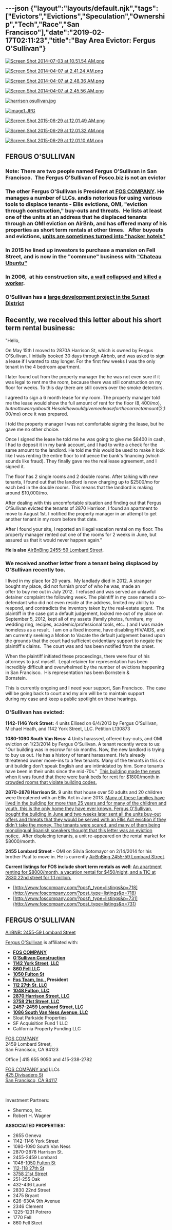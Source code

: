 ---json
{"layout":"layouts/default.njk","tags":["Evictors","Evictions","Speculation","Ownership","Tech","Race","San Francisco"],"date":"2019-02-17T02:11:23","title":"Bay Area Evictor: Fergus O'Sullivan"}
---

[![Screen Shot 2014-07-03 at 10.51.54 AM.png](https://images.squarespace-cdn.com/content/v1/52b7d7a6e4b0b3e376ac8ea2/1404409746672-HGP855HBKSWGAH6ZP349/ke17ZwdGBToddI8pDm48kPVeySeouYd31am7kyKn0T9Zw-zPPgdn4jUwVcJE1ZvWQUxwkmyExglNqGp0IvTJZUJFbgE-7XRK3dMEBRBhUpxDnHbWfn5K-cGJdCjo9OhU6BJL2SnSp-y_cllc1iE33FetL4JAO3HPqz3m0JakoIo/Screen+Shot+2014-07-03+at+10.51.54+AM.png)](https://images.squarespace-cdn.com/content/v1/52b7d7a6e4b0b3e376ac8ea2/1404409746672-HGP855HBKSWGAH6ZP349/ke17ZwdGBToddI8pDm48kPVeySeouYd31am7kyKn0T9Zw-zPPgdn4jUwVcJE1ZvWQUxwkmyExglNqGp0IvTJZUJFbgE-7XRK3dMEBRBhUpxDnHbWfn5K-cGJdCjo9OhU6BJL2SnSp-y_cllc1iE33FetL4JAO3HPqz3m0JakoIo/Screen+Shot+2014-07-03+at+10.51.54+AM.png) 

[![Screen Shot 2014-04-07 at 2.41.24 AM.png](https://images.squarespace-cdn.com/content/v1/52b7d7a6e4b0b3e376ac8ea2/1396863528307-1U7VN083JTNIUQMHIZQG/ke17ZwdGBToddI8pDm48kDoZFZmfG5gJd3Kjr5nW7AZZw-zPPgdn4jUwVcJE1ZvWhcwhEtWJXoshNdA9f1qD7YIE3ZwwVlGd312yABb759HcCj84axbZ0X1o0AJXV1fSJaSyFZxSem5-QJAx122_kg/Screen+Shot+2014-04-07+at+2.41.24+AM.png)](https://images.squarespace-cdn.com/content/v1/52b7d7a6e4b0b3e376ac8ea2/1396863528307-1U7VN083JTNIUQMHIZQG/ke17ZwdGBToddI8pDm48kDoZFZmfG5gJd3Kjr5nW7AZZw-zPPgdn4jUwVcJE1ZvWhcwhEtWJXoshNdA9f1qD7YIE3ZwwVlGd312yABb759HcCj84axbZ0X1o0AJXV1fSJaSyFZxSem5-QJAx122_kg/Screen+Shot+2014-04-07+at+2.41.24+AM.png) 

[![Screen Shot 2014-04-07 at 2.48.36 AM.png](https://images.squarespace-cdn.com/content/v1/52b7d7a6e4b0b3e376ac8ea2/1396863870750-3HTFAZHBT7G4LA5URJ9A/ke17ZwdGBToddI8pDm48kFWE6hVJEa-sz2pP54ADTldZw-zPPgdn4jUwVcJE1ZvWQUxwkmyExglNqGp0IvTJZUJFbgE-7XRK3dMEBRBhUpxh4ic6WDmt1qS82tGhqwez6jcLl0mLIOLiztf3U42rnJRXMlI9y-1uXdZs-s83zYc/Screen+Shot+2014-04-07+at+2.48.36+AM.png)](https://images.squarespace-cdn.com/content/v1/52b7d7a6e4b0b3e376ac8ea2/1396863870750-3HTFAZHBT7G4LA5URJ9A/ke17ZwdGBToddI8pDm48kFWE6hVJEa-sz2pP54ADTldZw-zPPgdn4jUwVcJE1ZvWQUxwkmyExglNqGp0IvTJZUJFbgE-7XRK3dMEBRBhUpxh4ic6WDmt1qS82tGhqwez6jcLl0mLIOLiztf3U42rnJRXMlI9y-1uXdZs-s83zYc/Screen+Shot+2014-04-07+at+2.48.36+AM.png) 

[![Screen Shot 2014-04-07 at 2.45.56 AM.png](https://images.squarespace-cdn.com/content/v1/52b7d7a6e4b0b3e376ac8ea2/1396863720696-V586ATA129ZZBMM09XZO/ke17ZwdGBToddI8pDm48kMRIRrlX32HZYj2_zs3zgNpZw-zPPgdn4jUwVcJE1ZvWQUxwkmyExglNqGp0IvTJZUJFbgE-7XRK3dMEBRBhUpx08PkNJfG7t6uNioN_f2Wh9BYsLEoR1tcmnPeD2gfCmMXShJQFWJ3_cz9GEvqDzuo/Screen+Shot+2014-04-07+at+2.45.56+AM.png)](https://images.squarespace-cdn.com/content/v1/52b7d7a6e4b0b3e376ac8ea2/1396863720696-V586ATA129ZZBMM09XZO/ke17ZwdGBToddI8pDm48kMRIRrlX32HZYj2_zs3zgNpZw-zPPgdn4jUwVcJE1ZvWQUxwkmyExglNqGp0IvTJZUJFbgE-7XRK3dMEBRBhUpx08PkNJfG7t6uNioN_f2Wh9BYsLEoR1tcmnPeD2gfCmMXShJQFWJ3_cz9GEvqDzuo/Screen+Shot+2014-04-07+at+2.45.56+AM.png) 

[![harrison osullivan.jpg](https://images.squarespace-cdn.com/content/v1/52b7d7a6e4b0b3e376ac8ea2/1430618878322-SFEYYK8EBVULF9OQTHQ4/ke17ZwdGBToddI8pDm48kH9NTom-Pl0SG5E7k223ZDZZw-zPPgdn4jUwVcJE1ZvWEtT5uBSRWt4vQZAgTJucoTqqXjS3CfNDSuuf31e0tVGmbNyNQICJmDxZ68Wd8Gd8zJtIEeaN5L3VmVh41MCUECnnMmdGTM-FVWG-7MqDoS0/harrison+osullivan.jpg)](https://images.squarespace-cdn.com/content/v1/52b7d7a6e4b0b3e376ac8ea2/1430618878322-SFEYYK8EBVULF9OQTHQ4/ke17ZwdGBToddI8pDm48kH9NTom-Pl0SG5E7k223ZDZZw-zPPgdn4jUwVcJE1ZvWEtT5uBSRWt4vQZAgTJucoTqqXjS3CfNDSuuf31e0tVGmbNyNQICJmDxZ68Wd8Gd8zJtIEeaN5L3VmVh41MCUECnnMmdGTM-FVWG-7MqDoS0/harrison+osullivan.jpg) 

[![image1.JPG](https://images.squarespace-cdn.com/content/v1/52b7d7a6e4b0b3e376ac8ea2/1435607188620-9QFHBEWDKHAQJV9ZUXB2/ke17ZwdGBToddI8pDm48kBUDAxm-FLUF-OJf9moK1kV7gQa3H78H3Y0txjaiv_0fDoOvxcdMmMKkDsyUqMSsMWxHk725yiiHCCLfrh8O1z5QPOohDIaIeljMHgDF5CVlOqpeNLcJ80NK65_fV7S1UT_TXfTUFcrrnRvtinoH4JYxq5g0UB9t65pVePltZrd1IKYY7Qu0iTZQJ-GJ4dsqLQ/image1.JPG)](https://images.squarespace-cdn.com/content/v1/52b7d7a6e4b0b3e376ac8ea2/1435607188620-9QFHBEWDKHAQJV9ZUXB2/ke17ZwdGBToddI8pDm48kBUDAxm-FLUF-OJf9moK1kV7gQa3H78H3Y0txjaiv_0fDoOvxcdMmMKkDsyUqMSsMWxHk725yiiHCCLfrh8O1z5QPOohDIaIeljMHgDF5CVlOqpeNLcJ80NK65_fV7S1UT_TXfTUFcrrnRvtinoH4JYxq5g0UB9t65pVePltZrd1IKYY7Qu0iTZQJ-GJ4dsqLQ/image1.JPG) 

[![Screen Shot 2015-06-29 at 12.01.49 AM.png](https://images.squarespace-cdn.com/content/v1/52b7d7a6e4b0b3e376ac8ea2/1435607188886-W2DQGIUA5TSGIDOG30PJ/ke17ZwdGBToddI8pDm48kPXNVT3xaijoPiT4gxBW4jRZw-zPPgdn4jUwVcJE1ZvWQUxwkmyExglNqGp0IvTJZUJFbgE-7XRK3dMEBRBhUpz-WzuxbTpBeJuuY5QxhG06KZPjLywb85Q66wEfJIdqdxeKFjkIwevRbSZ_D_umg6g/Screen+Shot+2015-06-29+at+12.01.49+AM.png)](https://images.squarespace-cdn.com/content/v1/52b7d7a6e4b0b3e376ac8ea2/1435607188886-W2DQGIUA5TSGIDOG30PJ/ke17ZwdGBToddI8pDm48kPXNVT3xaijoPiT4gxBW4jRZw-zPPgdn4jUwVcJE1ZvWQUxwkmyExglNqGp0IvTJZUJFbgE-7XRK3dMEBRBhUpz-WzuxbTpBeJuuY5QxhG06KZPjLywb85Q66wEfJIdqdxeKFjkIwevRbSZ_D_umg6g/Screen+Shot+2015-06-29+at+12.01.49+AM.png) 

[![Screen Shot 2015-06-29 at 12.01.32 AM.png](https://images.squarespace-cdn.com/content/v1/52b7d7a6e4b0b3e376ac8ea2/1435607215147-X6IE1ZGPQNAXBXYYQ1EQ/ke17ZwdGBToddI8pDm48kC-mW4obQcYPmYAxG5xHPcRZw-zPPgdn4jUwVcJE1ZvWQUxwkmyExglNqGp0IvTJZUJFbgE-7XRK3dMEBRBhUpzXgbrbrasnkBO7UCD9_Szfc4hP2RzA2S7eHG--LLacFV2DQ52n-W3Rel3ImmG7kX0/Screen+Shot+2015-06-29+at+12.01.32+AM.png)](https://images.squarespace-cdn.com/content/v1/52b7d7a6e4b0b3e376ac8ea2/1435607215147-X6IE1ZGPQNAXBXYYQ1EQ/ke17ZwdGBToddI8pDm48kC-mW4obQcYPmYAxG5xHPcRZw-zPPgdn4jUwVcJE1ZvWQUxwkmyExglNqGp0IvTJZUJFbgE-7XRK3dMEBRBhUpzXgbrbrasnkBO7UCD9_Szfc4hP2RzA2S7eHG--LLacFV2DQ52n-W3Rel3ImmG7kX0/Screen+Shot+2015-06-29+at+12.01.32+AM.png) 

[![Screen Shot 2015-06-29 at 12.01.10 AM.png](https://images.squarespace-cdn.com/content/v1/52b7d7a6e4b0b3e376ac8ea2/1435607216105-Q2YEYAUJYDHLKZE9QY3P/ke17ZwdGBToddI8pDm48kA5RJNMQoAMKA9tWYHZeQnNZw-zPPgdn4jUwVcJE1ZvWQUxwkmyExglNqGp0IvTJZUJFbgE-7XRK3dMEBRBhUpx6jLMXFddVThpq6uhYBEQaWyxuy2dku-xJz_S9cyX0NI5H6yZizJ4tAW0VUPW3z-M/Screen+Shot+2015-06-29+at+12.01.10+AM.png)](https://images.squarespace-cdn.com/content/v1/52b7d7a6e4b0b3e376ac8ea2/1435607216105-Q2YEYAUJYDHLKZE9QY3P/ke17ZwdGBToddI8pDm48kA5RJNMQoAMKA9tWYHZeQnNZw-zPPgdn4jUwVcJE1ZvWQUxwkmyExglNqGp0IvTJZUJFbgE-7XRK3dMEBRBhUpx6jLMXFddVThpq6uhYBEQaWyxuy2dku-xJz_S9cyX0NI5H6yZizJ4tAW0VUPW3z-M/Screen+Shot+2015-06-29+at+12.01.10+AM.png) 

FERGUS O'SULLIVAN
-----------------

### Note: There are two people named Fergus O'Sullivan in San Francisco.  The Fergus O'Sullivan of Fosco.biz is **not an evictor**

### The other Fergus O'Sullivan is President at [FOS COMPANY](http://www.foscompany.com/). He manages a number of LLCs. andis notorious for using various tools to displace tenants - Ellis evictions, OMI, "eviction through construction," buy-outs and threats.  He lists at least one of the units at an address that he displaced tenants through an OMI eviction on AirBnb, and has offered many of his properties as short term rentals at other times.   After buyouts and evictions, [units are sometimes turned into "hacker hotels"](http://sanfrancisco.cbslocal.com/2015/10/02/san-francisco-hacker-homes-landlord-fergus-o-sullivan/)

### In 2015 he lined up investors to purchase a mansion on Fell Street, and is now in the "commune" business with ["Chateau Ubuntu"](http://sf.curbed.com/2016/7/1/12082250/Millennial-commune-alamo-square-fell-street)

### In 2006,  at his construction site, [a wall collapsed and killed a worker](http://www.sfexaminer.com/sanfrancisco/citations-handed-down-in-wall-collapse/Content?oid=2157776).

### O'Sullivan has a [large development project in the Sunset District](http://archives.sfexaminer.com/sanfrancisco/massive-mixed-use-development-near-ocean-beach-back-on-track/Content?oid=2922457)

Recently, we received this letter about his short term rental business:
-----------------------------------------------------------------------

"Hello,

On May 15th I moved to 2870A Harrison St, which is owned by Fergus O'Sullivan. I initially booked 30 days through Airbnb, and was asked to sign a lease if I wanted to stay longer. For the first few weeks I was the only tenant in the 4 bedroom apartment.

I later found out from the property manager the he was not even sure if it was legal to rent me the room, because there was still construction on my floor for weeks. To this day there are still covers over the smoke detectors.

I agreed to sign a 6 month lease for my room. The property manager told me the lease would show the full amount of rent for the floor ($8,400/mo), but not to worry about it. He said he would give me a lease for the correct amount ($2,100/mo) once it was prepared.

I told the property manager I was not comfortable signing the lease, but he gave me no other choice.

Once I signed the lease he told me he was going to give me $8400 in cash, I had to deposit it in my bank account, and I had to write a check for the same amount to the landlord. He told me this would be used to make it look like I was renting the entire floor to influence the bank's financing (which sounds like fraud). They finally gave me the real lease agreement, and I signed it.

The floor has 2 single rooms and 2 double rooms. After talking with new tenants, I found out that the landlord is now charging up to $2500/mo for each bed in the double rooms. This means that the landlord is making around $10,000/mo.

After dealing with this uncomfortable situation and finding out that Fergus O'Sullivan evicted the tenants of 2870 Harrison, I found an apartment to move to August 1st. I notified the property manager in an attempt to get another tenant in my room before that date.

After I found your site, I reported an illegal vacation rental on my floor. The property manager rented out one of the rooms for 2 weeks in June, but assured us that it would never happen again."

**He is also** [AirBnBing 2455-59 Lombard Street](https://www.airbnb.com/rooms/2007468).

### We received another letter from a tenant being displaced by O'Sullivan recently too.

I lived in my place for 20 years.  My landlady died in 2012. A stranger bought my place, did not furnish proof of who he was, made an  
offer to buy me out in July 2012.  I refused and was served an unlawful detainer complaint the following week. The plaintiff in my case named a co-defendant who did not even reside at the address, limited my ability to respond, and contradicts the inventory taken by the real-estate agent.  The plaintiff in the case got a default judgement, locked me out of my place on September 5, 2012, kept all of my assets (family photos, furniture, my wedding ring, recipes, academic/professional tools, etc...) and I was made homeless as a result.  I am on a fixed income, have disabling HIV/AIDS, and am currently seeking a Motion to Vacate the default judgement based upon the grounds that the court had sufficient evidentiary support to negate the plaintiff's claims.  The court was and has been notified from the onset.

When the plaintiff initiated these proceedings, there were four of his attorneys to just myself.  Legal retainer for representation has been  
incredibly difficult and overwhelmed by the number of evictions happening in San Francisco.  His representation has been Bornstein &  
Bornstein.

This is currently ongoing and I need your support, San Francisco.  The case will be going back to court and my aim will be to maintain support  
during my case and keep a public spotlight on these hearings. 

### O'Sullivan has evicted:

**1142-1146 York Street:** 4 units Ellised on 6/4/2013 by Fergus O'Sullivan, Michael Heath, and 1142 York Street, LLC. Petition L130873

**1080-1090 South Van Ness:** 4 Units harassed, offered buy-outs, and OMI eviction on 1/23/2014 by Fergus O'Sullivan. A tenant recently wrote to us: "Our building was in escrow for six months. Now, the new landlord is trying to buy us out. He has a history of tenant harassment. He's already threatened owner move-ins to a few tenants. Many of the tenants in this six unit building don't speak English and are intimidated by him. Some tenants have been in their units since the mid-70s."  [This building made the news when it was found that there were bunk beds for rent for $1800/month in crowded rooms that violate building codes.](http://sanfrancisco.cbslocal.com/2015/10/02/san-francisco-hacker-homes-landlord-fergus-o-sullivan/)

**2870-2878 Harrison St.** 9 units that house over 50 adults and 20 children were threatened with an Ellis Act in June 2013. [Many of these families have lived in the building for more than 25 years and for many of the children and youth, this is the only home they have ever known. Fergus O'Sullivan, bought the building in June and two weeks later sent all the units buy-out offers and threats that they would be served with an Ellis Act eviction if they didn't take the money. The tenants were scared, and many of them being monolingual Spanish speakers thought that this letter was an eviction notice.](http://:http://cjjc.org/en/news/51-housing-justice/558-harrison-st-tenants-protest-harassment)  After displacing tenants, a unit re-appeared on the rental market for $8000/month.

**2455 Lombard Street** - OMI on Silvia Sotomayor on 2/14/2014 for his brother Paul to move in. He is currently [AirBnBing 2455-59 Lombard Street](https://www.airbnb.com/rooms/2007468).

**Current listings for FOS include short term rentals as well**: [An apartment renting for $8000/month, a vacation rental for $450/night, and a TIC at 2830 22nd street for 1.1 mill](http://www.foscompany.com/?ct_property_type=0&ct_city=0&ct_state=0&ct_zipcode=0&ct_beds=0&ct_baths=0&ct_status=active&ct_additional_features=0&ct_price_from=&ct_price_to=&ct_mls=&search-listings=true)[ion.](http://www.foscompany.com/?ct_property_type=0&ct_city=0&ct_state=0&ct_zipcode=0&ct_beds=0&ct_baths=0&ct_status=active&ct_additional_features=0&ct_price_from=&ct_price_to=&ct_mls=&search-listings=true) 

*   [http://www.foscompany.com/?post\_type=listings&p=718](http://www.foscompany.com/?post_type=listings&p=718)
*   [http://www.foscompany.com/?post\_type=listings&p=731](http://www.foscompany.com/?post_type=listings&p=731)

FERGUS O'SULLIVAN
-----------------

[AirBNB: 2455-59 Lombard Street](https://www.airbnb.com/rooms/2007468)

[F](http://www.corporationwiki.com/California/San-Francisco/fergus-osullivan/138211513.aspx)[ergus O'Sullivan](http://www.corporationwiki.com/California/San-Francisco/fergus-osullivan/138211513.aspx) is affiliated with:

*   **[FOS COMPANY](http://www.foscompany.com/)**
*   **[O'Sullivan Construction](http://www.sfexaminer.com/sanfrancisco/citations-handed-down-in-wall-collapse/Content?oid=2157776)**
*   **[1142 York Street, LLC](http://www.corporationwiki.com/California/San-Francisco/1142-york-street-llc/134700765.aspx)**
*   [**860 Fell LLC**](http://sf.curbed.com/2016/7/1/12082250/Millennial-commune-alamo-square-fell-street)
*   **[1050 Fulton St](http://www.corporationwiki.com/California/San-Francisco/1050-fulton-st-llc/138248316.aspx)**
*   **[Fos Team, Inc.](http://www.corporationwiki.com/California/San-Francisco/fos-team-inc/107937750.aspx), President**
*   **[112 27th St. LLC](http://www.corporationwiki.com/California/San-Francisco/112-27th-st-llc/138248364.aspx)**
*   **[1048 Fulton, LLC](http://www.corporationwiki.com/California/San-Francisco/1048-fulton-llc/107929521.aspx)**
*   **[2870 Harrison Street, LLC](http://www.corporationwiki.com/California/San-Francisco/2870-harrison-street-llc/139403240.aspx)**
*   **[3758 21st Street, LLC](http://www.corporationwiki.com/California/San-Francisco/3758-21st-street-llc/140281794.aspx)**
*   **[2457-2459 Lombard Street, LLC](http://www.corporationwiki.com/California/San-Francisco/2457-2459-lombard-street-llc/108839244.aspx)**
*   **[1086 South Van Ness Avenue, LLC](http://www.corporationwiki.com/California/San-Francisco/1086-south-van-ness-avenue-llc/139412306.aspx)**
*   Sloat Parkside Properties
*   SF Acquisition Fund 1 LLC
*   California Property Funding LLC

[FOS COMPANY](http://www.foscompany.com/)  
2459 Lombard Street,  
San Francisco, CA 94123

Office | 415 655 9050 and 415-238-2782

[FOS COMPANY and](http://www.foscompany.com/) LLCs  
[425 Divisadero St](http://www.corporationwiki.com/California/San-Francisco/425-Divisadero-St-San-Francisco-CA-94117-a20224740.aspx)  
[San Francisco, CA 94117](http://www.corporationwiki.com/California/San-Francisco/425-Divisadero-St-San-Francisco-CA-94117-a20224740.aspx)

 

Investment Partners:

*   Shermco, Inc.
*   Robert H. Wagner

**ASSOCIATED PROPERTIES:**

*   2655 Geneva
*   1142-1146 York Street
*   1080-1090 South Van Ness
*   2870-2878 Harrison St.
*   2455-2459 Lombard
*   1048-[1050 Fulton St](http://www.corporationwiki.com/California/San-Francisco/1050-fulton-st-llc/138248316.aspx)
*   [112-118 27th St](http://www.corporationwiki.com/California/San-Francisco/112-27th-st-llc/138248364.aspx)
*   [3758 21st Street](http://www.corporationwiki.com/California/San-Francisco/3758-21st-street-llc/140281794.aspx)
*   251-255 Oak
*   432-436 Laurel
*   2830 22nd Street
*   2475 Bryant
*   626-630A 9th Avenue
*   2346 Clement
*   1225-1231 Potrero
*   1770 Fell
*   860 Fell Steet